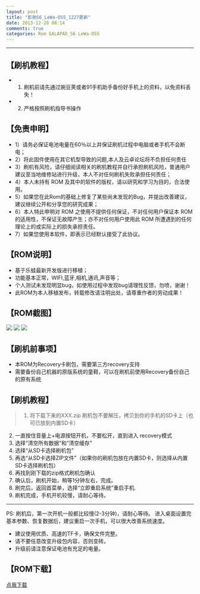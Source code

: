 ```yaml
---
layout: post
title: "影驰S6_LeWa-OS5_1227更新"
date: 2013-12-28 08:14
comments: true
categories: Rom GALAPAD_S6 LeWa-OS5
---
```

---
【刷机教程】
----------------
* 1.  刷机前请先通过豌豆荚或者91手机助手备份好手机上的资料，以免资料丢失！
* 2.  严格按照刷机指导书操作
<!--more-->
【免责申明】
----------------
- 1）请务必保证电池电量在60％以上并保证刷机过程中电脑或者手机不会断电；
- 2）将此固件使用在其它机型导致的问题,本人及云卓论坛将不负担任何责任
- 3）刷机有风险，请仔细阅读相关的刷机教程并自行承担刷机风险，普通用户建议至当地维修站进行升级，本人不对任何刷机失败承担任何责任；
- 4）本人未持有 ROM 及其中的软件的版权，请以研究和学习为目的，合法使用。
- 5）如果您在此Rom的基础上修复了某些尚未发现的Bug，并提出改善建议，建议继续公开和分享您的研究成果；
- 6）本人特此申明对 ROM 之使用不提供任何保证，不对任何用户保证本 ROM 的适用性，不保证无故障产生；亦不对任何用户使用此 ROM 所遭遇到的任何理论上的或实际上的损失承担责任。
- 7）如果您使用本软件，即表示已经默认接受了此协议。

【ROM说明】
-----------------
- 基于乐蛙最新开发版进行移植；
- 功能基本正常，WIFI,蓝牙,相机,通讯,声音等；
- 个人测试未发现明显bug，如使用过程中发现bug请理性反馈，勿喷，谢谢！
- 此ROM为本人移植发布，转载修改请注明出处，请尊重作者的劳动成果！

【ROM截图】
-----------------
![](http://image15-c.poco.cn/mypoco/myphoto/20131228/08/17421244620131228082414092.png)
![](http://image15-c.poco.cn/mypoco/myphoto/20131228/08/17421244620131228082525063.png)
![](http://image15-c.poco.cn/mypoco/myphoto/20131228/08/17421244620131228082446047.png)

【刷机前事项】
----------------
- 本ROM为Recovery卡刷包，需要第三方recovery支持
- 需要备份自己机器的原版系统的童鞋，可以在刷机前使用Recovery备份自己的原有系统
    
【刷机教程】
----------------

>1. 将下载下来的XXX.zip 刷机包不要解压，拷贝到你的手机的SD卡上（也可已放到内置SD卡）
2. 一直按住音量上+电源按钮开机，不要松开，直到进入 recovery模式
3. 选择“清空所有数据”和“清空缓存”
4. 选择“从SD卡选择刷机包”
5. 再选“从SD卡选择ZIP文件”（如果你的刷机包放在内置SD卡，则选择从内置SD卡选择刷机包）
6. 再找到刚下载的zip格式刷机包确认
7. 确认后，刷机开始，稍等1分钟左右，完成。
8. 刷完后，返回首菜单，选择“立即重启系统”重启手机.
9. 刷机完成，手机开机较慢，请耐心等待。  

-----------
PS: 刷机后，第一次开机一般都比较慢(2-3分钟)，请耐心等待。 进入桌面设置完基本参数、恢复数据后，建议重启一次手机，可以很大改善系统速度。

- 建议使用优质、高速的TF卡，确保文件完整。
- 请不要任意改变升级包内容，否则变砖。
- 升级前请注意保证电池有充足的电量。

【ROM下载】
-----------------
[点我下载](http://pan.baidu.com/s/17sFRP)

